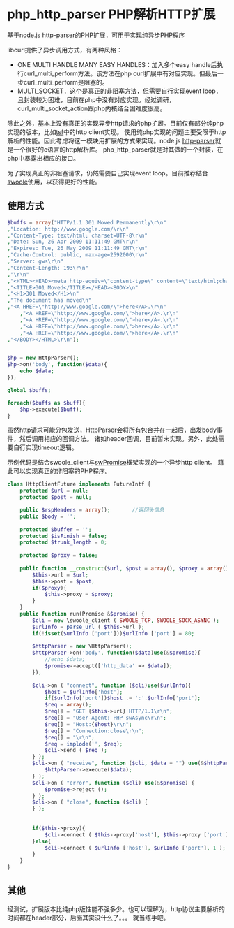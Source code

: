 # php_http_parser PHP解析HTTP扩展
基于node.js http-parser的PHP扩展，可用于实现纯异步PHP程序

libcurl提供了异步调用方式，有两种风格：
- ONE MULTI HANDLE MANY EASY HANDLES：加入多个easy handle后执行curl_multi_perform方法。该方法在php curl扩展中有对应实现。但最后一步curl_multi_perform是阻塞的。
- MULTI_SOCKET，这个是真正的非阻塞方法，但需要自行实现event loop，且封装较为困难，目前在php中没有对应实现。经过调研，curl_multi_socket_action跟php内核结合困难度很高。

除此之外，基本上没有真正的实现异步http请求的php扩展。目前仅有部分纯php实现的版本，比如[tsf](https://github.com/tencent-php/tsf)中的http client实现。
使用纯php实现的问题主要受限于http解析的性能。因此考虑将这一模块用扩展的方式来实现。node.js [http-parser](https://github.com/nodejs/http-parser)就是一个很好的c语言的http解析库。
php_http_parser就是对其做的一个封装，在php中暴露出相应的接口。

为了实现真正的非阻塞请求，仍然需要自己实现event loop。目前推荐结合[swoole](http://www.swoole.com)使用，以获得更好的性能。

## 使用方式

```php
$buffs = array("HTTP/1.1 301 Moved Permanently\r\n"
,"Location: http://www.google.com/\r\n"
,"Content-Type: text/html; charset=UTF-8\r\n"
,"Date: Sun, 26 Apr 2009 11:11:49 GMT\r\n"
,"Expires: Tue, 26 May 2009 11:11:49 GMT\r\n"
,"Cache-Control: public, max-age=2592000\r\n"
,"Server: gws\r\n"
,"Content-Length: 193\r\n"
,"\r\n"
,"<HTML><HEAD><meta http-equiv=\"content-type\" content=\"text/html;charset=utf-8\">\n"
,"<TITLE>301 Moved</TITLE></HEAD><BODY>\n"
,"<H1>301 Moved</H1>\n"
,"The document has moved\n"
,"<A HREF=\"http://www.google.com/\">here</A>.\r\n"
	,"<A HREF=\"http://www.google.com/\">here</A>.\r\n"
	,"<A HREF=\"http://www.google.com/\">here</A>.\r\n"
	,"<A HREF=\"http://www.google.com/\">here</A>.\r\n"
	,"<A HREF=\"http://www.google.com/\">here</A>.\r\n"
,"</BODY></HTML>\r\n");


$hp = new HttpParser();
$hp->on('body', function($data){
	echo $data;
});

global $buffs;

foreach($buffs as $buff){
	$hp->execute($buff);
}
```

虽然http请求可能分包发送，HttpParser会将所有包合并在一起后，出发body事件，然后调用相应的回调方法。
诸如header回调，目前暂未实现。另外，此处需要自行实现timeout逻辑。

示例代码是结合swoole_client与[swPromise](https://github.com/coooold/swPromise)框架实现的一个异步http client。
籍此可以实现真正的非阻塞的PHP程序。

```php
class HttpClientFuture implements FutureIntf {
	protected $url = null;
	protected $post = null;

	public $rspHeaders = array();		//返回头信息
	public $body = '';
	
	protected $buffer = '';
	protected $isFinish = false;
	protected $trunk_length = 0;
	
	protected $proxy = false;
	
	public function __construct($url, $post = array(), $proxy = array()) {
		$this->url = $url;
		$this->post = $post;
		if($proxy){
			$this->proxy = $proxy;
		}
	}
	public function run(Promise &$promise) {
		$cli = new \swoole_client ( SWOOLE_TCP, SWOOLE_SOCK_ASYNC );
		$urlInfo = parse_url ( $this->url );
		if(!isset($urlInfo ['port']))$urlInfo ['port'] = 80;
		
		$httpParser = new \HttpParser();
		$httpParser->on('body', function($data)use(&$promise){
			//echo $data;
			$promise->accept(['http_data' => $data]);
		});
		
		$cli->on ( "connect", function ($cli)use($urlInfo){
			$host = $urlInfo['host'];
			if($urlInfo['port'])$host .= ':'.$urlInfo['port'];
			$req = array();
			$req[] = "GET {$this->url} HTTP/1.1\r\n";
			$req[] = "User-Agent: PHP swAsync\r\n";
			$req[] = "Host:{$host}\r\n";
			$req[] = "Connection:close\r\n";
			$req[] = "\r\n";
			$req = implode('', $req);
			$cli->send ( $req );
		} );
		$cli->on ( "receive", function ($cli, $data = "") use(&$httpParser) {
			$httpParser->execute($data);
		} );
		$cli->on ( "error", function ($cli) use(&$promise) {
			$promise->reject ();
		} );
		$cli->on ( "close", function ($cli) {
		} );
		
		
		if($this->proxy){
			$cli->connect ( $this->proxy['host'], $this->proxy ['port'], 1 );
		}else{
			$cli->connect ( $urlInfo ['host'], $urlInfo ['port'], 1 );
		}
	}
}
```


## 其他
经测试，扩展版本比纯php版性能不强多少。也可以理解为，http协议主要解析的时间都在header部分，后面其实没什么了。。。
就当练手吧。

